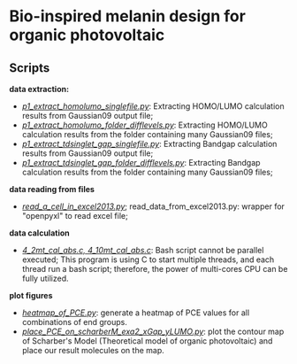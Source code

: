 # Bio-inspired melanin design for organic photovoltaic



## Scripts
**data extraction:**

  - <u>*p1\_extract\_homolumo\_singlefile.py*</u>: Extracting HOMO/LUMO calculation results from Gaussian09 output file;
  - <u>*p1\_extract\_homolumo\_folder\_difflevels.py*</u>: Extracting HOMO/LUMO calculation results from the folder containing many Gaussian09 files;
  - <u>*p1\_extract\_tdsinglet\_gap\_singlefile.py*</u>:  Extracting Bandgap calculation results from Gaussian09 output file;
  - <u>*p1\_extract\_tdsinglet\_gap\_folder\_difflevels.py*</u>: Extracting Bandgap calculation results from the folder containing many Gaussian09 files;

**data reading from files**

- <u>*read\_a\_cell\_in\_excel2013.py*</u>; read_data_from_excel2013.py: wrapper for "openpyxl" to read excel file;

**data calculation**

- *<u>4\_2mt\_cal\_abs.c, 4\_10mt\_cal\_abs.c</u>*: Bash script cannot be parallel executed; This program is using C to start multiple threads, and each thread run a bash script; therefore, the power of multi-cores CPU can be fully utilized.

**plot figures**
- *<u>heatmap\_of\_PCE.py</u>*: generate a heatmap of PCE values for all combinations of end groups.
- *<u>place\_PCE\_on\_scharberM\_exa2\_xGap\_yLUMO.py</u>*: plot the contour map of Scharber's Model (Theoretical model of organic photovoltaic) and place our result molecules on the map.

